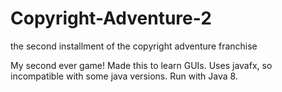 # Copyright-Adventure-2
the second installment of the copyright adventure franchise

My second ever game!
Made this to learn GUIs.
Uses javafx, so incompatible with some java versions.
Run with Java 8.
